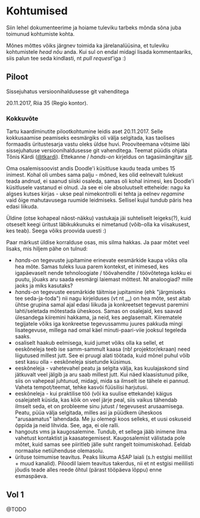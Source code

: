 # Kohtumised
Siin lehel dokumenteerime ja hoiame tuleviku tarbeks mõnda sõna juba toimunud
kohtumiste kohta.

Mõnes mõttes võiks järgnev toimida ka järelanalüüsina, et tuleviku kohtumistele
_head nõu_ anda. Kui sul on endal midagi lisada kommentaariks, siis palun tee
seda kindlasti, nt _pull request_'iga :)


## Piloot
Sissejuhatus versioonihaldusesse git vahenditega

20.11.2017, Riia 35 (Regio kontor).

### Kokkuvõte
Tartu kaardiminutite pilootkohtumine leidis aset 20.11.2017. Selle
kokkusaamise peamiseks eesmärgiks oli välja selgitada, kas taolises formaadis
üritustesarja vastu oleks üldse huvi. Prooviteemana võtsime läbi sissejuhatuse
versioonihaldusesse git vahenditega. Teemat püüdis ohjata Tõnis Kärdi
([@tkardi](https://github.com/tkardi)). Ettekanne / _hands-on_ kirjeldus
on tagasimängitav
[siit](https://kaardiminutid.github.io/kaardiminutid/kohtumised/piloot).

Oma osalemissoovist andis Doodle'i küsitluse kaudu teada umbes 15 inimest.
Kohal oli umbes sama palju - mõned, kes olid eelnevalt tulekust teada
andnud, ei saanud siiski osaleda, samas oli kohal inimesi, kes Doodle'i
küsitlusele vastanud ei olnud. Ja see ei ole absoluutselt etteheide: nagu ka
algses kutses kirjas - ukse peal nimekontrolli ei tehta ja eelnev _regamine_
vaid õige mahutavusega ruumide leidmiseks. Sellisel kujul tundub päris hea
edasi liikuda.

Üldine (otse kohapeal näost-näkku) vastukaja jäi suhteliselt leigeks(?), kuid
otseselt keegi üritust läbikukkunuks ei nimetanud (võib-olla ka viisakusest,
kes teab). Seega võiks proovida uuesti :)

Paar märkust üldise korralduse osas, mis silma hakkas. Ja paar mõtet veel
lisaks, mis hiljem pähe on tulnud:
- _hands-on_ tegevuste jupitamine erinevate eesmärkide kaupa võiks olla hea
mõte. Samas tuleks luua parem kontekst, et inimesed, kes igapäevaselt nende
tehnoloogiate / töövahendite / töövõtetega kokku ei puutu, jõuaks aru saada
eesmärgi laiemast mõttest. Nt analoogiad? mille jaoks ja miks kasutaks?
- _hands-on_ tegevuste eesmärkide täitmise jupitamine (ehk "järgmiseks tee
seda-ja-toda") nii nagu kirjelduses (vt nt [...](...)) on hea mõte, sest aitab
ühtse grupina samal ajal edasi liikuda ja konkreetset tegevust paremini
lahti/seletada mõtestada üheskoos. Samas on osalejaid, kes saavad ülesandega
kiiremini hakkama, ja neid, kes aeglasemalt. Kiirematele tegijatele võiks iga
konkreetse tegevussammu juures pakkuda mingi lisategevuse, millega nad omal
käel minuti-paari-viie jooksul tegeleda saaks.
- osaliselt haakub eelmisega, kuid jumet võiks olla ka sellel, et
eeskõneleja teeb ise samm-sammult kaasa (nb! projektor/ekraan) need liigutused
millest jutt. See ei pruugi alati töötada, kuid mõnel puhul võib sest kasu
olla - eeskõneleja sisetunde küsimus.
- eeskõneleja - vahetevahel peatu ja selgita välja, kas kuulajaskond sind
jätkuvalt veel jälgib ja aru saab millest jutt. Kui näed klaasistunud pilke,
siis on vahepeal juhtunud, midagi, mida sa ilmselt ise tähele ei pannud.
Vaheta tempot/teemat, tehke kasvõi füüsilisi harjutusi.
- eeskõneleja - kui praktilise töö (või ka suulise ettekande) käigus
osalejatelt küsida, kas kõik on veel järje peal, siis vaikus tähendab
ilmselt seda, et on probleeme sinu jutust / tegevusest arusaamisega. Peatu,
püüa välja selgitada, milles asi ja püüdkem üheskoos "arusaamatus" lahendada.
Me ju olemegi koos selleks, et uusi oskuseid õppida ja neid lihvida. See, aga,
ei ole ralli.
- hangouts vms ja kaugosalemine. Tundub, et sellega jääb inimene ilma vahetust
kontaktist ja kaasategemisest. Kaugosalemist välistada pole mõtet, kuid samas
see piiritleb jälle suht rangelt toimumiskohad. Eeldab normaalse netiühenduse
olemasolu.
- ürituse toimumise teavitus. Peaks liikuma ASAP laiali (s.h estgisi meililist +
muud kanalid). Piloodil laiem teavitus takerdus, nii et nt estgisi meililisti
jõudis teade alles reede õhtul (pärast tööpäeva lõppu) enne esmaspäeva.


## Vol 1
@TODO
